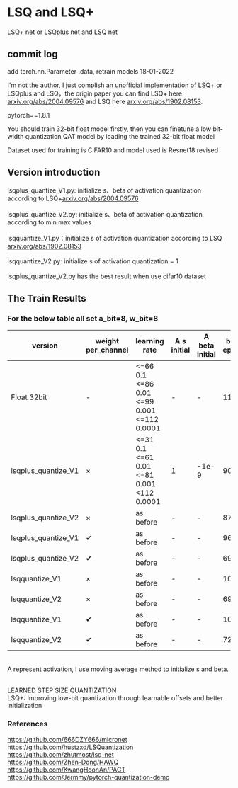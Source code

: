 # LSQ and LSQ+<br>
LSQ+ net or LSQplus net and LSQ net <br>

## commit log<br>
add torch.nn.Parameter .data, retrain models 18-01-2022<br>

I'm not the author, I just complish an unofficial implementation of LSQ+ or LSQplus and LSQ，the origin paper you can find LSQ+ here [arxiv.org/abs/2004.09576](https://arxiv.org/abs/2004.09576) and LSQ here [arxiv.org/abs/1902.08153](https://arxiv.org/abs/1902.08153).<br>

pytorch==1.8.1<br>

You should train 32-bit float model firstly, then you can finetune a low bit-width quantization QAT model by loading the trained 32-bit float model<br>

Dataset used for training is CIFAR10 and model used is Resnet18 revised<br>

## Version introduction
lsqplus_quantize_V1.py: initialize s、beta of activation quantization according to LSQ+[arxiv.org/abs/2004.09576](https://arxiv.org/abs/2004.09576)<br><br>
lsqplus_quantize_V2.py: initialize s、beta of activation quantization according to min max values<br><br>
lsqquantize_V1.py：initialize s of activation quantization according to LSQ [arxiv.org/abs/1902.08153](https://arxiv.org/abs/1902.08153)<br><br>
lsqquantize_V2.py: initialize s of activation quantization = 1<br><br>
lsqplus_quantize_V2.py has the best result when use cifar10 dataset<br>

## The Train Results 
### For the below table all set a_bit=8, w_bit=8
| version | weight per_channel | learning rate | A s initial | A beta initial | best epoch | Accuracy | models
| ------ | --------- | ------ | ------ | ------ | ------ | ------ | ------ |
| Float 32bit | - | <=66 0.1<br><=86 0.01<br><=99 0.001<br><=112 0.0001 | - | - | 112 | 92.6 | [download](https://share.weiyun.com/g7P6cL23) |
| lsqplus_quantize_V1 | × | <=31 0.1<br><=61 0.01<br><=81 0.001<br><112 0.0001 | 1 | -1e-9 | 90 | 90.3 | [download](https://share.weiyun.com/Cny7NNZn) |
| lsqplus_quantize_V2 | × | as before | - | - | 87 | 92.8 | [download](https://share.weiyun.com/B228P2ha) |
| lsqplus_quantize_V1 | ✔ | as before | - | - | 96 | 91.19  | [download](https://share.weiyun.com/Amgi2b6Q) |
| lsqplus_quantize_V2 | ✔ | as before | - | - | 69 | 92.8 | [download](https://share.weiyun.com/XHy57hmw) |
| lsqquantize_V1 | × | as before | - | - | 102 | 91.89 | [download](https://share.weiyun.com/Rpsevh5f) |
| lsqquantize_V2 | × | as before | - | - | 69 | 91.82 | [download](https://share.weiyun.com/xOQLjvTK) |
| lsqquantize_V1 | ✔ | as before | - | - | 108 | 91.29 | [download](https://share.weiyun.com/xkL9JBir) |
| lsqquantize_V2 | ✔ | as before | - | - | 72 | 91.72 | [download](https://share.weiyun.com/eQZbF3z3) |
<br>
A represent activation, I use moving average method to initialize s and beta.<br><br>

LEARNED STEP SIZE QUANTIZATION<br>
LSQ+: Improving low-bit quantization through learnable offsets and better initialization<br>

### References<br>
https://github.com/666DZY666/micronet<br>
https://github.com/hustzxd/LSQuantization<br>
https://github.com/zhutmost/lsq-net<br>
https://github.com/Zhen-Dong/HAWQ<br>
https://github.com/KwangHoonAn/PACT<br>
https://github.com/Jermmy/pytorch-quantization-demo<br>
